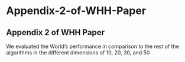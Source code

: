 # Appendix-2-of-WHH-Paper
## Appendix 2 of WHH Paper
We evaluated the World’s performance in comparison to the rest of the algorithms in the different dimensions of 10, 20, 30, and 50
